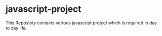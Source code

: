 # javascript-project

This Reposioty contains various javascript project which is required in day to day life.
